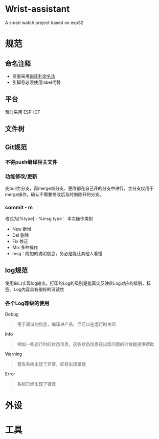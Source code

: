 # Wrist-assistant
A smart watch project based on esp32



# 规范

## 命名注释
- 变量采用[匈牙利命名法](https://zh.m.wikipedia.org/zh-hans/%E5%8C%88%E7%89%99%E5%88%A9%E5%91%BD%E5%90%8D%E6%B3%95)
- 引脚号必须使用label代替

## 平台
暂时采用 ESP-IDF

## 文件树





## Git规范
### 不得push编译相关文件
### 功能修改/更新
先pull主分支，再merge新分支，更改都在自己开的分支中进行，主分支仅用于merge操作，确认不需要修改后及时删除开的分支。
### commit - m
格式为[%type] - %msg
type： 本次操作类别
- New 新增
- Del 删除
- Fix 修正
- Mix 多种操作
- msg：附加的说明信息，务必是能让其他人看懂



## log规范

使用串口实现log输出，打印的Log的级别是能真实反映此Log对应的级别，标签、Log内容具有很好的可读性

### 各个Log等级的使用
Debug
> 用于调试的信息，编译进产品，但可以在运行时关闭

Info
> 例如一些运行时的状态信息，这些状态信息在出现问题的时候能提供帮助

Warning
> 警告系统出现了异常，即将出现错误

Error
> 系统已经出现了错误



# 外设





# 工具



